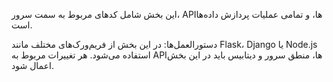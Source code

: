 این بخش شامل کدهای مربوط به سمت سرور، APIها، و تمامی عملیات پردازش داده‌ها است.

دستورالعمل‌ها: در این بخش از فریم‌ورک‌های مختلف مانند Flask، Django یا Node.js استفاده می‌شود. هر تغییرات مربوط به APIها، منطق سرور و دیتابیس باید در این بخش اعمال شود.